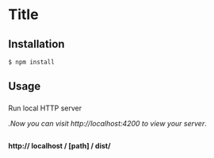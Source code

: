# Title



## Installation

```$ npm install```


## Usage

###

Run local HTTP server

<em>.Now you can visit http://localhost:4200 to view your server</em>.
```
```
**http:// localhost / [path] / dist/**


